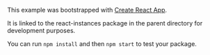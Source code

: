 This example was bootstrapped with [Create React App](https://github.com/facebook/create-react-app).

It is linked to the react-instances package in the parent directory for development purposes.

You can run `npm install` and then `npm start` to test your package.
